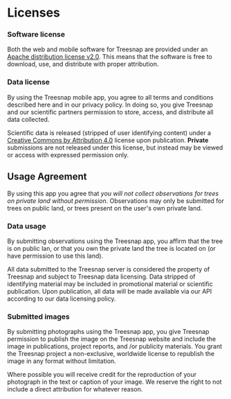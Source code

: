 # Licenses
### Software license
Both the web and mobile software for Treesnap are provided under an [Apache distribution license v2.0](http://www.apache.org/licenses/LICENSE-2.0.txt).  This means that the software is free to download, use, and distribute with proper attribution.

### Data license

By using the Treesnap mobile app, you agree to all terms and conditions described here and in our privacy policy.  In doing so, you give Treesnap and our scientific partners permission to store, access, and distribute all data collected.  
 
 Scientific data is released (stripped of user identifying content) under a [Creative Commons by Attribution 4.0](https://creativecommons.org/licenses/by/4.0/) license upon publication.  **Private** submissions are not released under this license, but instead may be viewed or access with expressed permission only.

## Usage Agreement
By using this app you agree that *you will not collect observations for trees on private land without permission*.  Observations may only be submitted for trees on public land, or trees present on the user's own private land.

### Data usage
By submitting observations using the Treesnap app, you affirm that the tree is on public lan, or that you own the private land the tree is located on (or have permission to use this land).

All data submitted to the Treesnap server is considered the property of Treesnap and subject to Treesnap data licensing.  Data stripped of identifying material may be included in promotional material or scientific publication.  Upon publication, all data will be made available via our API according to our data licensing policy.

### Submitted images

By submitting photographs using the Treesnap app, you give Treesnap permission to publish the image on the Treesnap website and include the image in publications, project reports, and /or publicity materials.  You grant the Treesnap project a non-exclusive, worldwide license to republish the image in any format without limitation.

Where possible you will receive credit for the reproduction of your photograph in the text or caption of your image.  We reserve the right to not include a direct attribution for whatever reason.
